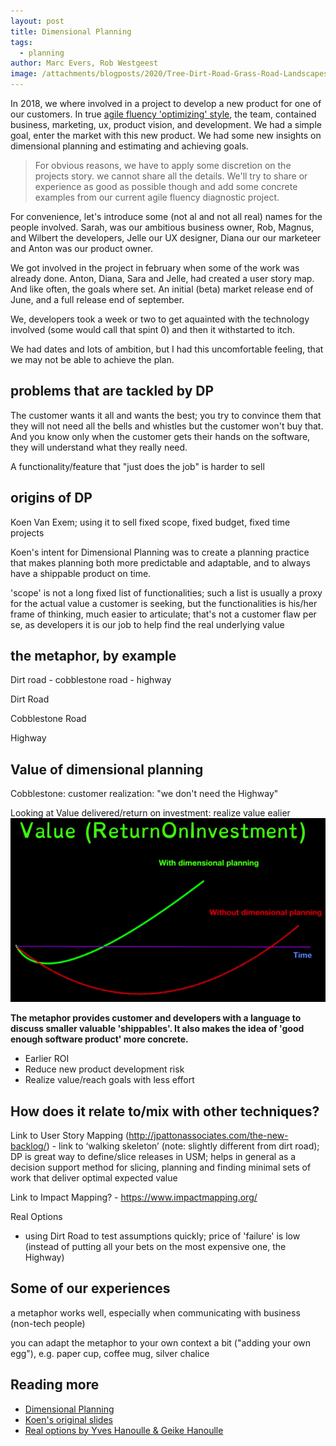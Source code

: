 ```yaml
---
layout: post
title: Dimensional Planning
tags:
  - planning
author: Marc Evers, Rob Westgeest
image: /attachments/blogposts/2020/Tree-Dirt-Road-Grass-Road-Landscapes-Green-House-2423162.jpg
---
```


In 2018, we where involved in a project to develop a new product for one of our customers. In true [agile fluency 'optimizing' style](https://martinfowler.com/articles/agileFluency.html), the team, contained business, marketing, ux, product vision, and development. We had a simple goal, enter the market with this new product. We had some new insights on dimensional planning and estimating and achieving goals. 

> For obvious reasons, we have to apply some discretion on the projects story. we cannot share all the details. We'll try to share or experience as good as possible though and add some concrete examples from our current agile fluency diagnostic project.

For convenience, let's introduce some (not al and not all real) names for the people involved. Sarah, was our ambitious business owner, Rob, Magnus, and Wilbert the developers, Jelle our UX designer, Diana our our marketeer and Anton was our product owner.

We got involved in the project in february when some of the work was already done. Anton, Diana, Sara and Jelle, had created a user story map. And like often, the goals where set. An initial (beta) market release end of June, and a full release end of september.

We, developers took a week or two to get aquainted with the technology involved (some would call that spint 0) and then it withstarted to itch.

We had dates and lots of ambition, but I had this uncomfortable feeling, that we may not be able to achieve the plan. 

## problems that are tackled by DP

The customer wants it all and wants the best; you try to convince them that they will not need all the bells and whistles but the customer won't buy that. And you know only when the customer gets their hands on the software, they will understand what they really need.

A functionality/feature that "just does the job" is harder to sell


## origins of DP

Koen Van Exem; using it to sell fixed scope, fixed budget, fixed time projects 

Koen's intent for Dimensional Planning was to create a planning practice that makes planning both more predictable and adaptable, and to always have a shippable product on time.

'scope' is not a long fixed list of functionalities; such a list is usually a proxy for the actual value a customer is seeking, but the functionalities is his/her frame of thinking, much easier to articulate; that's not a customer flaw per se, as developers it is our job to help find the real underlying value

## the metaphor, by example


Dirt road - cobblestone road - highway


Dirt Road

Cobblestone Road

Highway


## Value of dimensional planning

Cobblestone: customer realization: "we don't need the Highway"

Looking at Value delivered/return on investment: realize value ealier 
![plaatje van Yves](/attachments/blogposts/2020/yves-hanoulle-roi-dimensional-planning.png)

**The metaphor provides customer and developers with a language to discuss smaller valuable 'shippables'. It also makes the idea of 'good enough software product' more concrete.**

- Earlier ROI
- Reduce new product development risk
- Realize value/reach goals with less effort

## How does it relate to/mix with other techniques?

Link to User Story Mapping (http://jpattonassociates.com/the-new-backlog/) - link to ‘walking skeleton’ (note: slightly different from dirt road); DP is great way to define/slice releases in USM; helps in general as a decision support method for slicing, planning and finding minimal sets of work that deliver optimal expected value

Link to Impact Mapping? - https://www.impactmapping.org/ 

Real Options
- using Dirt Road to test assumptions quickly; price of 'failure' is low (instead of putting all your bets on the most expensive one, the Highway) 

## Some of our experiences

a metaphor works well, especially when communicating with business (non-tech people)

you can adapt the metaphor to your own context a bit ("adding your own egg"), e.g. paper cup, coffee mug, silver chalice

## Reading more

- [Dimensional Planning](http://www.hanoulle.be/2015/07/dimensional-planning/)
- [Koen's original slides](https://www.slideshare.net/inxin/dimensional-planning-30790935)
- [Real options by Yves Hanoulle & Geike Hanoulle](https://www.youtube.com/watch?v=YAxUwZzlMJE&feature=youtu.be)
